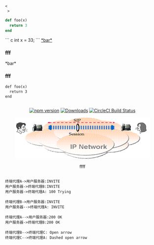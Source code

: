 ```
<
 >
```


```ruby
def foo(x)
  return 3
end
```

<div></div>
``` c
int x = 33;
```

<a href="foo">
*bar*
</a>

### fff

<Warning>
*bar*
</Warning>


### fff

<pre>
<code class="language-ruby">def foo(x)
  return 3
end
</code>
</pre>



<p align="center">
  <a href="http://badge.fury.io/js/motion"><img alt="npm version" src="https://badge.fury.io/js/motion.svg"></a>
  <a href="https://npmjs.org/package/motion"><img alt="Downloads" src="http://img.shields.io/npm/dm/motion.svg"></a>
  <a href="https://circleci.com/gh/motion/motion/tree/master">
    <img src="https://img.shields.io/circleci/project/motion/motion/master.svg" alt="CircleCI Build Status">
  </a>
</p>



<p align="center">
  <img src="https://raw.githubusercontent.com/TongxinV/xxxx001/master/assets/p-sip-0001.gif" alt="p-sip-0001">
  
</p>








<center> ffff </center>

```seq

终端代理A->用户服务器:INVITE
用户服务器->终端代理B:INVITE
用户服务器->终端代理A: 100 Trying

终端代理B->用户服务器:INVITE
用户服务器-->终端代理A: INVITE 

终端代理A-->用户服务器:200 OK 
用户服务器->终端代理B:200 OK 

终端代理B-->终端代理C: Open arrow
终端代理C-->终端代理A: Dashed open arrow
```
